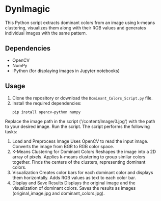 # DynImagic

This Python script extracts dominant colors from an image using k-means clustering, visualizes them along with their RGB values and generates individual images with the same pattern.

## Dependencies
- OpenCV
- NumPy
- IPython (for displaying images in Jupyter notebooks)

## Usage
1. Clone the repository or download the `Dominant_Colors_Script.py` file.
2. Install the required dependencies:
   ```bash
   pip install opencv-python numpy
Replace the image path in the script ('/content/Image/0.jpg') with the path to your desired image.
Run the script.
The script performs the following tasks:

1. Load and Preprocess Image
Uses OpenCV to read the input image.
Converts the image from BGR to RGB color space.
2. K-Means Clustering for Dominant Colors
Reshapes the image into a 2D array of pixels.
Applies k-means clustering to group similar colors together.
Finds the centers of the clusters, representing dominant colors.
3. Visualization
Creates color bars for each dominant color and displays them horizontally.
Adds RGB values as text to each color bar.
4. Display and Save Results
Displays the original image and the visualization of dominant colors.
Saves the results as images (original_image.jpg and dominant_colors.jpg).
